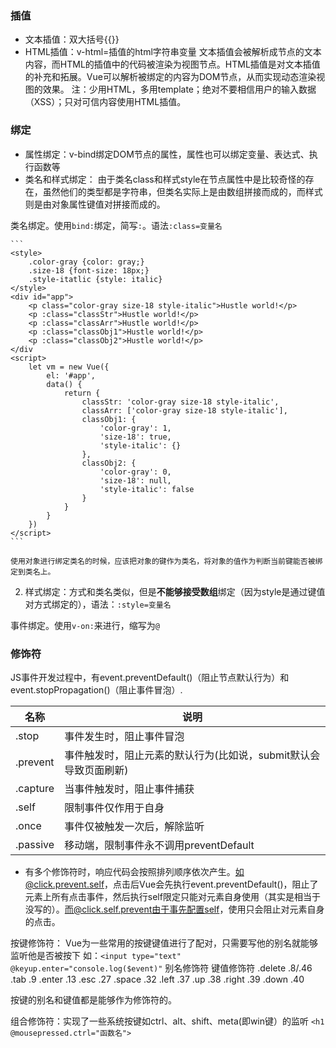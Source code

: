### 插值
- 文本插值：双大括号{{}}
- HTML插值：v-html=插值的html字符串变量 
文本插值会被解析成节点的文本内容，而HTML的插值中的代码被渲染为视图节点。HTML插值是对文本插值的补充和拓展。Vue可以解析被绑定的内容为DOM节点，从而实现动态渲染视图的效果。
注：少用HTML，多用template；绝对不要相信用户的输入数据（XSS）；只对可信内容使用HTML插值。

### 绑定
- 属性绑定：v-bind绑定DOM节点的属性，属性也可以绑定变量、表达式、执行函数等
- 类名和样式绑定： 由于类名class和样式style在节点属性中是比较奇怪的存在，虽然他们的类型都是字符串，但类名实际上是由数组拼接而成的，而样式则是由对象属性键值对拼接而成的。

类名绑定。使用`bind:`绑定，简写`:`。语法`:class=变量名`

    ```
    <style>
        .color-gray {color: gray;}
        .size-18 {font-size: 18px;}
        .style-itatlic {style: italic}
    </style>
    <div id="app">
        <p class="color-gray size-18 style-italic">Hustle world!</p>
        <p :class="classStr">Hustle world!</p>
        <p :class="classArr">Hustle world!</p>
        <p :class="classObj1">Hustle world!</p>
        <p :class="classObj2">Hustle world!</p>
    </div
    <script>
        let vm = new Vue({
            el: '#app',
            data() {
                return {
                    classStr: 'color-gray size-18 style-italic',
                    classArr: ['color-gray size-18 style-italic'],
                    classObj1: {
                        'color-gray': 1,
                        'size-18': true,
                        'style-italic': {}
                    },
                    classObj2: {
                        'color-gray': 0,
                        'size-18': null,
                        'style-italic': false
                    }
                }
            }
        })
    </script>
    ```

    使用对象进行绑定类名的时候，应该把对象的键作为类名，将对象的值作为判断当前键能否被绑定到类名上。
2. 样式绑定：方式和类名类似，但是**不能够接受数组**绑定（因为style是通过键值对方式绑定的），语法：`:style=变量名`

事件绑定。使用`v-on:`来进行，缩写为`@`

### 修饰符
JS事件开发过程中，有event.preventDefault()（阻止节点默认行为）和event.stopPropagation()（阻止事件冒泡）.

|名称|说明|
|---|----|
|.stop|事件发生时，阻止事件冒泡|
|.prevent|事件触发时，阻止元素的默认行为(比如说，submit默认会导致页面刷新)|
|.capture|当事件触发时，阻止事件捕获|
|.self|限制事件仅作用于自身|
|.once|事件仅被触发一次后，解除监听|
|.passive|移动端，限制事件永不调用preventDefault|

- 有多个修饰符时，响应代码会按照排列顺序依次产生。如@click.prevent.self，点击后Vue会先执行event.preventDefault()，阻止了元素上所有点击事件，然后执行self限定只能对元素自身使用（其实是相当于没写的）。而@click.self.prevent由于事先配置self，使用只会阻止对元素自身的点击。

按键修饰符： Vue为一些常用的按键键值进行了配对，只需要写他的别名就能够监听他是否被按下
如：`<input type="text" @keyup.enter="console.log($event)"`
别名修饰符  键值修饰符
.delete     .8/.46
.tab        .9
.enter      .13
.esc        .27
.space      .32
.left       .37
.up         .38
.right      .39
.down       .40

按键的别名和键值都是能够作为修饰符的。

组合修饰符：实现了一些系统按键如ctrl、alt、shift、meta(即win键）的监听
`<h1 @mousepressed.ctrl="函数名">`